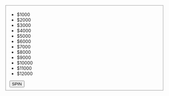 <!DOCTYPE html>
<html>
<head>
  <link rel="stylesheet" href="styles.css">
  <script src="script.js"></script>
</head>
  <body>
  <fieldset class="ui-wheel-of-fortune">
  <ul>
    <li>$1000</li>
    <li>$2000</li>
    <li>$3000</li>
    <li>$4000</li>
    <li>$5000</li>
    <li>$6000</li>
    <li>$7000</li>
    <li>$8000</li>
    <li>$9000</li>
    <li>$10000</li>
    <li>$11000</li>
    <li>$12000</li>
  </ul>
  <button type="button">SPIN</button>
</fieldset>
  </body>
</html>

